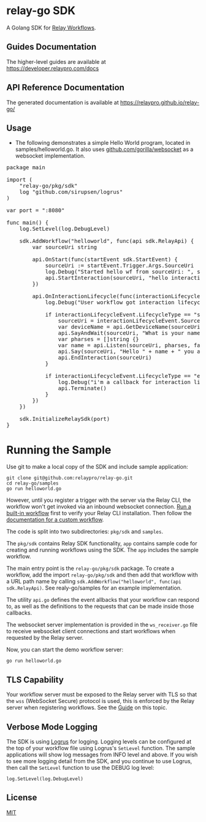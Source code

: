 # relay-go SDK

A Golang SDK for [Relay Workflows](https://developer.relaypro.com).

## Guides Documentation

The higher-level guides are available at https://developer.relaypro.com/docs


## API Reference Documentation

The generated documentation is available at https://relaypro.github.io/relay-go/

## Usage

- The following demonstrates a simple Hello World program, located in samples/helloworld.go.
It also uses [github.com/gorilla/websocket](https://github.com/gorilla/websocket) as a 
websocket implementation.
<pre>
package main

import (
    "relay-go/pkg/sdk"
    log "github.com/sirupsen/logrus"
)

var port = ":8080"

func main() {
    log.SetLevel(log.DebugLevel)

    sdk.AddWorkflow("helloworld", func(api sdk.RelayApi) {
        var sourceUri string
        
        api.OnStart(func(startEvent sdk.StartEvent) {
            sourceUri := startEvent.Trigger.Args.SourceUri
            log.Debug("Started hello wf from sourceUri: ", sourceUri, " trigger: ", startEvent.Trigger)
            api.StartInteraction(sourceUri, "hello interaction")
        })
        
        api.OnInteractionLifecycle(func(interactionLifecycleEvent sdk.InteractionLifecycleEvent) {
            log.Debug("User workflow got interaction lifecycle: ", interactionLifecycleEvent)

            if interactionLifecycleEvent.LifecycleType == "started" {
                sourceUri = interactionLifecycleEvent.SourceUri     // save the interaction id here to use in the timer callback
                var deviceName = api.GetDeviceName(sourceUri, false)
                api.SayAndWait(sourceUri, "What is your name?", "en-US")
                var pharses = []string {}
                var name = api.Listen(sourceUri, pharses, false, "en-US", 30)
                api.Say(sourceUri, "Hello " + name + " you are currently using " + deviceName, "en-US")
                api.EndInteraction(sourceUri)
            }

            if interactionLifecycleEvent.LifecycleType == "ended" {
                log.Debug("i'm a callback for interaction lifecycle: ", interactionLifecycleEvent)
                api.Terminate()
            }
        })
    })
    
    sdk.InitializeRelaySdk(port)
}
</pre>

# Running the Sample

Use git to make a local copy of the SDK and include sample application:

    git clone git@github.com:relaypro/relay-go.git
    cd relay-go/samples
    go run helloworld.go

However, until you register a trigger with the server via the Relay CLI, the
workflow won't get invoked via an inbound websocket connection.
[Run a built-in workflow](https://developer.relaypro.com/docs/run-a-built-in-workflow)
first to verify your Relay CLI installation. Then follow the
[documentation for a custom workflow](https://developer.relaypro.com/docs/getting-started).

The code is split into two subdirectories: `pkg/sdk` and `samples`.

The `pkg/sdk` contains Relay SDK functionality, `app` contains sample code for creating and 
running workflows using the SDK.  The `app` includes the sample workflow.

The main entry point is the `relay-go/pkg/sdk` package.  To create a workflow, add the import 
`relay-go/pkg/sdk` and then add that workflow with a URL path name by calling 
`sdk.AddWorkflow("helloworld", func(api sdk.RelayApi)`.  See realy-go/samples for an example implementation.

The utility `api.go` defines the event allbacks that your workflow can respond to, as well as 
the definitions to the requests that can be made inside those callbacks.

The websocket server implementation is provided in the `ws_receiver.go` file to receive websocket
client connections and start workflows when requested by the Relay server.

Now, you can start the demo workflow server:

    go run helloworld.go

## TLS Capability

Your workflow server must be exposed to the Relay server with TLS so
that the `wss` (WebSocket Secure) protocol is used, this is enforced by
the Relay server when registering workflows. See the
[Guide](https://developer.relaypro.com/docs/requirements) on this topic.

## Verbose Mode Logging

The SDK is using [Logrus](https://github.com/sirupsen/logrus) for logging.  Logging levels can
be configured at the top of your workflow file using Logrus's `SetLevel` function.  The sample
applications will show log messages from INFO level and above.  If you wish to see more logging
detail from the SDK, and you continue to use Logrus, then call the `SetLevel` function to use
the DEBUG log level:

    log.SetLevel(log.DebugLevel)

## License
[MIT](https://choosealicense.com/licenses/mit/)
